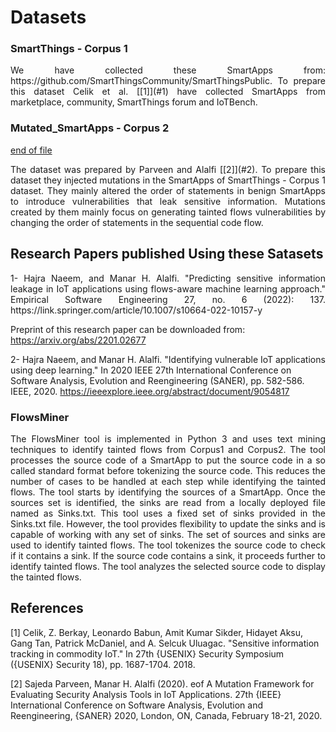 # Datasets

### SmartThings - Corpus 1
<p align="justify">We have collected these SmartApps from: https://github.com/SmartThingsCommunity/SmartThingsPublic. To prepare this dataset Celik et al. [[1]](#1) have collected SmartApps from marketplace, community, SmartThings forum and IoTBench.</p>

### Mutated_SmartApps - Corpus 2
[end of file](#eof)

<p align="justify">The dataset was prepared by Parveen and Alalfi [[2]](#2). To prepare this dataset they injected mutations in the SmartApps of SmartThings - Corpus 1 dataset. They mainly altered the order of statements in benign SmartApps to introduce vulnerabilities that leak sensitive information. Mutations created by them mainly focus on generating tainted flows vulnerabilities by changing the order of statements in the sequential code flow.</p>

## Research Papers published Using these Satasets

<p align="justify">1- Hajra Naeem, and Manar H. Alalfi. "Predicting sensitive information leakage in IoT applications using flows-aware machine learning approach." Empirical Software Engineering 27, no. 6 (2022): 137.
https://link.springer.com/article/10.1007/s10664-022-10157-y 

Preprint of this research paper can be downloaded from: https://arxiv.org/abs/2201.02677

2- Hajra Naeem, and Manar H. Alalfi. "Identifying vulnerable IoT applications using deep learning." In 2020 IEEE 27th International Conference on Software Analysis, Evolution and Reengineering (SANER), pp. 582-586. IEEE, 2020.
https://ieeexplore.ieee.org/abstract/document/9054817

### FlowsMiner 
<p align="justify">The FlowsMiner tool is implemented in Python 3 and uses text mining techniques to identify tainted flows from Corpus1 and Corpus2. The tool processes the source code of a SmartApp to put the source code in a so called standard format before tokenizing the source code. This reduces the number of cases to be handled at each step while identifying the tainted flows. The tool starts by identifying the sources of a SmartApp. Once the sources set is identified, the sinks are read from a locally deployed file named as Sinks.txt. This tool uses a fixed set of sinks provided in the Sinks.txt file. However, the tool provides flexibility to update the sinks and is capable of working with any set of sinks. The set of sources and sinks are used to identify tainted flows. The tool tokenizes the source code to check if it contains a sink. If the source code contains a sink, it proceeds further to identify tainted flows. <!--The usage of FlowsMiner is fairly straightforward, copy and paste the source code of a SmartApp.--> The tool analyzes the selected source code to display the tainted flows.</p>

<!-- I'm commenting/hiding the following link because FlowsMiner is not available at this link anymore-->
<!-- Link: https://141.117.231.79:6852/ -->



## References
<a id="1">[1]</a> 
Celik, Z. Berkay, Leonardo Babun, Amit Kumar Sikder, Hidayet Aksu, Gang Tan, Patrick McDaniel, and A. Selcuk Uluagac. "Sensitive information tracking in commodity IoT." In 27th {USENIX} Security Symposium ({USENIX} Security 18), pp. 1687-1704. 2018.

<a id="2">[2]</a> 
Sajeda Parveen, Manar H. Alalfi (2020). 
<a id="eof">eof</a> A Mutation Framework for Evaluating Security Analysis Tools in IoT Applications. 
27th {IEEE} International Conference on Software Analysis, Evolution and Reengineering, {SANER} 2020, London, ON, Canada, February 18-21, 2020.


